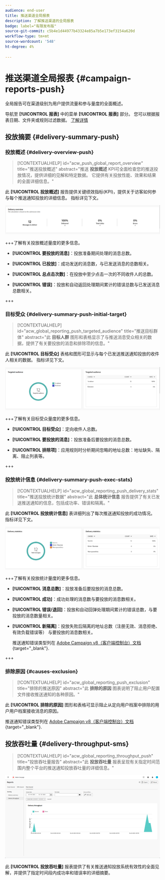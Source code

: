 ```yaml
---
audience: end-user
title: 推送渠道全局报表
description: 了解推送渠道的全局报表
badge: label="有限发布版"
source-git-commit: c5b4e1d44977b43324e85a7b5e173ef3154a620d
workflow-type: tm+mt
source-wordcount: '548'
ht-degree: 4%

---
```


# 推送渠道全局报表 {#campaign-reports-push}

全局报告可在渠道级别为用户提供流量和参与量度的全面概述。

导航至 **[!UICONTROL 报表]** 中的菜单 **[!UICONTROL 报表]** 部分。 您可以根据报表日期、文件夹或规则过滤数据。 [了解详情](global-reports.md)

## 投放摘要 {#delivery-summary-push}

### 投放概述 {#delivery-overview-push}

>[!CONTEXTUALHELP]
>id="acw_push_global_report_overview"
>title="推送投放概述"
>abstract="推送 **投放概述** KPI可全面检查您的推送投放情况，提供详细的见解和特定数据。 它提供有关投放性能、效果和结果的全面详细信息。"

此 **[!UICONTROL 投放概述]** 报告提供关键绩效指标(KPI)，提供关于访客如何参与每个推送通知投放的详细信息。 指标详见下文。

![](assets/global_report_push_delivery_overview.png)

+++了解有关投放概述量度的更多信息。

* **[!UICONTROL 要投放的消息]**：投放准备期间处理的消息总数。

* **[!UICONTROL 已投放]**：成功发送的消息数，与已发送消息的总数相关。

* **[!UICONTROL 总点击次数]**：在投放中至少点击一次的不同收件人的总数。

* **[!UICONTROL 错误]**：投放和自动返回处理期间累计的错误总数与已发送消息总数相关。

+++

### 目标受众 {#delivery-summary-push-initial-target}

>[!CONTEXTUALHELP]
>id="acw_global_reporting_push_targeted_audience"
>title="推送目标群体"
>abstract="此 **目标人群** 图形和表格显示了与推送消息受众相关的数据，提供了有关要投放的消息和排除项的信息。"

此 **[!UICONTROL 目标受众]** 表格和图形可显示与每个已发送推送通知投放的收件人相关的数据。 指标详见下文。

![](assets/global_report_push_targeted_audience.png)

+++了解有关目标受众量度的更多信息。

* **[!UICONTROL 目标受众]**：定向收件人总数。

* **[!UICONTROL 要投放的消息]**：投放准备后要投放的消息总数。

* **[!UICONTROL 排除项]**：应用规则时分析期间忽略的地址总数：地址缺失、隔离、阻止列表等。

+++

### 投放统计信息 {#delivery-summary-push-exec-stats}

>[!CONTEXTUALHELP]
>id="acw_global_reporting_push_delivery_stats"
>title="推送投放统计数据"
>abstract="此 **总体统计信息** 报告提供了有关已发送推送通知的信息，包括成功率、错误和隔离。"

此 **[!UICONTROL 投放统计信息]** 表详细列出了每次推送通知投放的成功情况。 指标详见下文。

![](assets/global_report_push_delivery_statistics.png)

+++了解有关投放统计量度的更多信息。

* **[!UICONTROL 消息总数]**：投放准备后要投放的消息总数。

* **[!UICONTROL 成功]**：成功处理的消息数与要投放的消息数相关。

* **[!UICONTROL 错误/退回]**：投放和自动回弹处理期间累计的错误总数，与要投放的消息数量相关。

* **[!UICONTROL 新隔离]**：投放失败后隔离的地址总数（注册无效、消息拒绝、有效负载错误等） 与要投放的消息数相关。

  推送通知错误类型列在 [Adobe Campaign v8（客户端控制台）文档](https://experienceleague.adobe.com/docs/campaign/campaign-v8/send/failures/delivery-failures.html#push-error-types){target="_blank"}.

+++

### 排除原因 {#causes-exclusion}

>[!CONTEXTUALHELP]
>id="acw_global_reporting_push_exclusion"
>title="排除的推送原因"
>abstract="此 **排除的原因** 图表说明了阻止用户配置文件接收推送通知的各种原因。"

此 **[!UICONTROL 排除的原因]** 图形和表格可显示阻止从定向用户档案中排除的用户用户档案接收消息的原因。

推送通知错误类型列在 [Adobe Campaign v8（客户端控制台）文档](https://experienceleague.adobe.com/docs/campaign/campaign-v8/send/failures/delivery-failures.html#push-error-types){target="_blank"}.

## 投放吞吐量 {#delivery-throughput-sms}

>[!CONTEXTUALHELP]
>id="acw_global_reporting_throughput_push"
>title="投放吞吐量报告"
>abstract="此 **投放吞吐量** 报表呈现有关指定时间范围内整个平台的推送通知投放吞吐量的详细信息。"

![](assets/global_report_push_delivery_throughput.png)

此 **[!UICONTROL 投放吞吐量]** 报表提供了有关推送通知投放系统有效性的全面见解，并提供了指定时间段内成功率和错误率的详细摘要。

